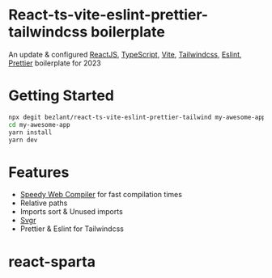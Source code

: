 # React-ts-vite-eslint-prettier-tailwindcss boilerplate
An update &amp; configured [ReactJS](https://reactjs.org), [TypeScript](https://www.typescriptlang.org), [Vite](https://vitejs.dev), [Tailwindcss](https://tailwindcss.com), [Eslint](https://eslint.org), [Prettier](https://prettier.io) boilerplate for 2023

# Getting Started
```bash
npx degit bezlant/react-ts-vite-eslint-prettier-tailwind my-awesome-app
cd my-awesome-app
yarn install
yarn dev
```

# Features
- [Speedy Web Compiler](https://swc.rs/)  for fast compilation times
- Relative paths
- Imports sort & Unused imports
- [Svgr](https://react-svgr.com/)
- Prettier & Eslint for Tailwindcss
# react-sparta
